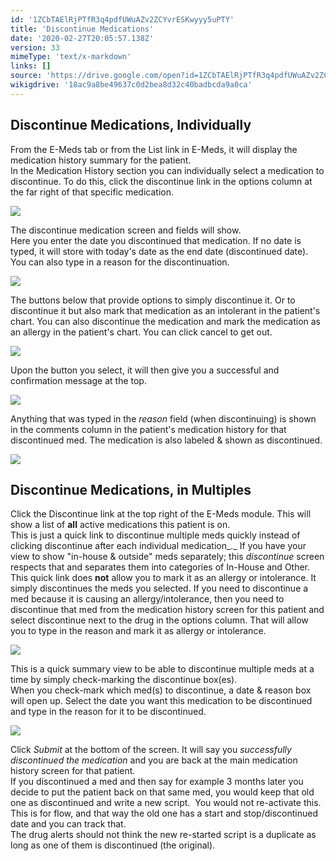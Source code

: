 ```yaml
---
id: '1ZCbTAElRjPTfR3q4pdfUWuAZv2ZCYvrESKwyyy5uPTY'
title: 'Discontinue Medications'
date: '2020-02-27T20:05:57.138Z'
version: 33
mimeType: 'text/x-markdown'
links: []
source: 'https://drive.google.com/open?id=1ZCbTAElRjPTfR3q4pdfUWuAZv2ZCYvrESKwyyy5uPTY'
wikigdrive: '18ac9a8be49637c0d2bea8d32c40badbcda9a0ca'
---
```

## Discontinue Medications, Individually

From the E-Meds tab or from the List link in E-Meds, it will display the medication history summary for the patient.  
In the Medication History section you can individually select a medication to discontinue. To do this, click the discontinue link in the options column at the far right of that specific medication.

![](../discontinue-medications.assets/bd6e69bce02c444b0aa73343956ccfd3.png)

The discontinue medication screen and fields will show.  
Here you enter the date you discontinued that medication. If no date is typed, it will store with today's date as the end date (discontinued date). You can also type in a reason for the discontinuation.

![](../discontinue-medications.assets/1330d1bbd59e9a33ca60eebc31fdb722.png)

The buttons below that provide options to simply discontinue it. Or to discontinue it but also mark that medication as an intolerant in the patient's chart. You can also discontinue the medication and mark the medication as an allergy in the patient's chart. You can click cancel to get out.

![](../discontinue-medications.assets/48610475736ead9173807145327e49a3.png)

Upon the button you select, it will then give you a successful and confirmation message at the top.

![](../discontinue-medications.assets/aa1987e38aaed0228c40c04261caccb3.png)

Anything that was typed in the *reason* field (when discontinuing) is shown in the comments column in the patient's medication history for that discontinued med. The medication is also labeled & shown as discontinued.

![](../discontinue-medications.assets/29e6e579307bbf7e5c4e7dc79576d5ee.png)


## Discontinue Medications, in Multiples

Click the Discontinue link at the top right of the E-Meds module. This will show a list of **all** active medications this patient is on.  
This is just a quick link to discontinue multiple meds quickly instead of clicking discontinue after each individual medication_._ If you have your view to show "in-house & outside" meds separately; this *discontinue* screen respects that and separates them into categories of In-House and Other.  
This quick link does **not** allow you to mark it as an allergy or intolerance. It simply discontinues the meds you selected. If you need to discontinue a med because it is causing an allergy/intolerance, then you need to discontinue that med from the medication history screen for this patient and select discontinue next to the drug in the options column. That will allow you to type in the reason and mark it as allergy or intolerance.

![](../discontinue-medications.assets/d54ef03ce1f92adfd0a597f56bd97dc0.png)

This is a quick summary view to be able to discontinue multiple meds at a time by simply check-marking the discontinue box(es).  
When you check-mark which med(s) to discontinue, a date & reason box will open up. Select the date you want this medication to be discontinued and type in the reason for it to be discontinued.

![](../discontinue-medications.assets/adad2578909e9e61029e0a8b61ae146c.png)

Click *Submit* at the bottom of the screen. It will say you *successfully discontinued the medication* and you are back at the main medication history screen for that patient.  
If you discontinued a med and then say for example 3 months later you decide to put the patient back on that same med, you would keep that old one as discontinued and write a new script.  You would not re-activate this.  
This is for flow, and that way the old one has a start and stop/discontinued date and you can track that.  
The drug alerts should not think the new re-started script is a duplicate as long as one of them is discontinued (the original).
